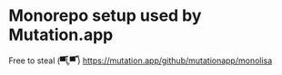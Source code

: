# Monorepo setup used by Mutation.app
Free to steal (▀̿Ĺ̯▀̿ ̿) 
https://mutation.app/github/mutationapp/monolisa
